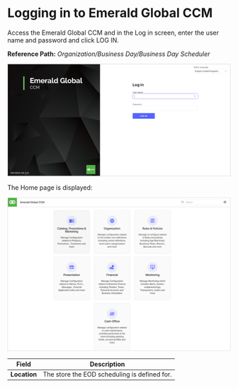 # Logging in to Emerald Global CCM

Access the Emerald Global CCM and in the Log in screen, enter the user name and password and click LOG IN.

**Reference Path:** *Organization/Business Day/Business Day Scheduler*

 ![Logging In Screen](/Images/LoggingInScreen.png)

The Home page is displayed:

 ![Home Page Screen](/Images/HomePageScreen.png)



|**Field**|**Description**|
|---------|----------|
|**Location**|The store the EOD scheduling is defined for.|